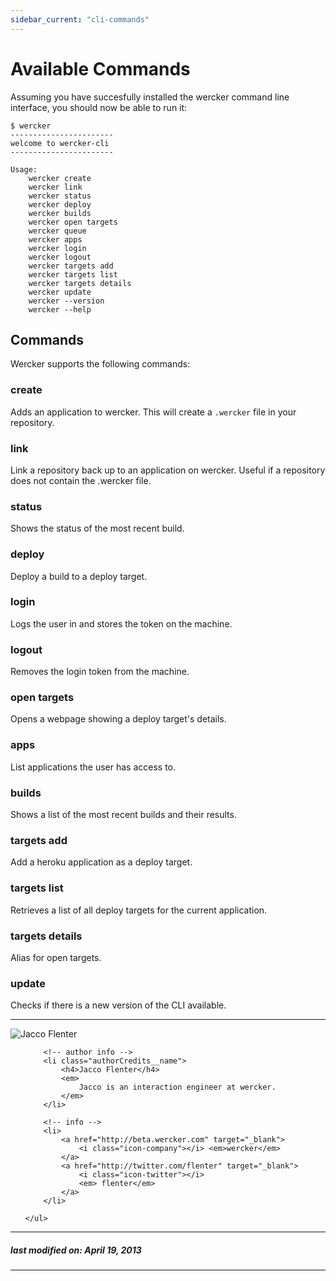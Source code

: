 ```yaml
---
sidebar_current: "cli-commands"
---
```


# Available Commands

Assuming you have succesfully installed the wercker command line interface, you should now be able to run it:

    $ wercker
    -----------------------
    welcome to wercker-cli
    -----------------------

    Usage:
        wercker create
        wercker link
        wercker status
        wercker deploy
        wercker builds
        wercker open targets
        wercker queue
        wercker apps
        wercker login
        wercker logout
        wercker targets add
        wercker targets list
        wercker targets details
        wercker update
        wercker --version
        wercker --help

## Commands
Wercker supports the following commands:

### create
Adds an application to wercker. This will create a `.wercker` file in
your repository.

### link
Link a repository back up to an application on wercker. Useful if a repository does not contain the .wercker file.

### status
Shows the status of the most recent build.

### deploy
Deploy a build to a deploy target.

### login
Logs the user in and stores the token on the machine.

### logout
Removes the login token from the machine.

### open targets
Opens a webpage showing a deploy target's details.

### apps
List applications the user has access to.

### builds
Shows a list of the most recent builds and their results.

### targets add
Add a heroku application as a deploy target.

### targets list
Retrieves a list of all deploy targets for the current application.

### targets details
Alias for open targets.

### update
Checks if there is a new version of the CLI available.


-------

<div class="authorCredits">
    <span class="profile-picture">
        <img src="https://secure.gravatar.com/avatar/7d9ef3d3f6911e6e4f9c51f6d99c48f8?d=identicon&s=192" alt="Jacco Flenter"/>
    </span>
    <ul class="authorCredits">

        <!-- author info -->
        <li class="authorCredits__name">
            <h4>Jacco Flenter</h4>
            <em>
                Jacco is an interaction engineer at wercker.
            </em>
        </li>

        <!-- info -->
        <li>
            <a href="http://beta.wercker.com" target="_blank">
                <i class="icon-company"></i> <em>wercker</em>
            </a>
            <a href="http://twitter.com/flenter" target="_blank">
                <i class="icon-twitter"></i>
                <em> flenter</em>
            </a>
        </li>

    </ul>
</div>

-------
##### last modified on: April 19, 2013
-------

